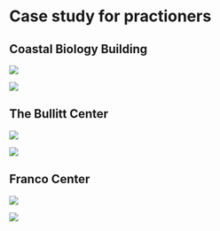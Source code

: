 # Case study for practioners

## Coastal Biology Building

![](<../.gitbook/assets/0 (19).png>)



![](<../.gitbook/assets/1 (38).png>)



## The Bullitt Center

![](<../.gitbook/assets/2 (10).png>)



![](<../.gitbook/assets/3 (5).png>)



## Franco Center

![](<../.gitbook/assets/4 (3).png>)



![](<../.gitbook/assets/5 (13).png>)
